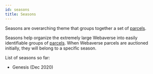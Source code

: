 ```yaml
---
id: seasons 
title: Seasons 
---
```


Seasons are overarching theme that groups together a set of [parcels](./parcels).

Seasons help organize the extremely large Webaverse into easily identifiable groups of [parcels](./parcels). When Webaverse parcels are auctioned initially, they will belong to a specific season.

List of seasons so far:
- Genesis (Dec 2020)
